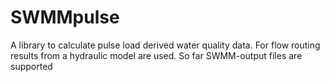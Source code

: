 # SWMMpulse
 A library to calculate pulse load derived water quality data. For flow routing results from a hydraulic model are used. So far SWMM-output files are supported
